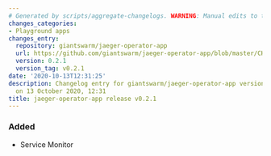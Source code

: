```yaml
---
# Generated by scripts/aggregate-changelogs. WARNING: Manual edits to this files will be overwritten.
changes_categories:
- Playground apps
changes_entry:
  repository: giantswarm/jaeger-operator-app
  url: https://github.com/giantswarm/jaeger-operator-app/blob/master/CHANGELOG.md#021---2020-10-13
  version: 0.2.1
  version_tag: v0.2.1
date: '2020-10-13T12:31:25'
description: Changelog entry for giantswarm/jaeger-operator-app version 0.2.1, published
  on 13 October 2020, 12:31
title: jaeger-operator-app release v0.2.1
---
```


### Added
- Service Monitor
